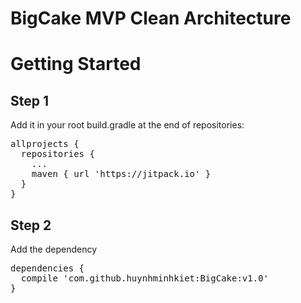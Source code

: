 # BigCake MVP Clean Architecture

# Getting Started
## Step 1
Add it in your root build.gradle at the end of repositories:
<pre>
allprojects {
  repositories {
	...
	maven { url 'https://jitpack.io' }
  }
}
</pre>
## Step 2
Add the dependency
<pre>
dependencies {
  compile 'com.github.huynhminhkiet:BigCake:v1.0'
}
</pre>
